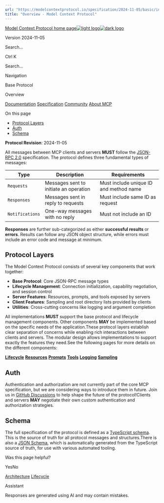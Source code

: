 ```yaml
---
url: "https://modelcontextprotocol.io/specification/2024-11-05/basic/index"
title: "Overview - Model Context Protocol"
---
```


[Model Context Protocol home page![light logo](https://mintlify.s3.us-west-1.amazonaws.com/mcp/logo/light.svg)![dark logo](https://mintlify.s3.us-west-1.amazonaws.com/mcp/logo/dark.svg)](https://modelcontextprotocol.io/)

Version 2024-11-05

Search...

Ctrl K

Search...

Navigation

Base Protocol

Overview

[Documentation](https://modelcontextprotocol.io/docs/getting-started/intro) [Specification](https://modelcontextprotocol.io/specification/2025-06-18) [Community](https://modelcontextprotocol.io/community/communication) [About MCP](https://modelcontextprotocol.io/about)

On this page

- [Protocol Layers](https://modelcontextprotocol.io/specification/2024-11-05/basic/index#protocol-layers)
- [Auth](https://modelcontextprotocol.io/specification/2024-11-05/basic/index#auth)
- [Schema](https://modelcontextprotocol.io/specification/2024-11-05/basic/index#schema)

**Protocol Revision**: 2024-11-05

All messages between MCP clients and servers **MUST** follow the
[JSON-RPC 2.0](https://www.jsonrpc.org/specification) specification. The protocol defines
three fundamental types of messages:

| Type | Description | Requirements |
| --- | --- | --- |
| `Requests` | Messages sent to initiate an operation | Must include unique ID and method name |
| `Responses` | Messages sent in reply to requests | Must include same ID as request |
| `Notifications` | One-way messages with no reply | Must not include an ID |

**Responses** are further sub-categorized as either **successful results** or **errors**.
Results can follow any JSON object structure, while errors must include an error code and
message at minimum.

## [​](https://modelcontextprotocol.io/specification/2024-11-05/basic/index\#protocol-layers)  Protocol Layers

The Model Context Protocol consists of several key components that work together:

- **Base Protocol**: Core JSON-RPC message types
- **Lifecycle Management**: Connection initialization, capability negotiation, and
session control
- **Server Features**: Resources, prompts, and tools exposed by servers
- **Client Features**: Sampling and root directory lists provided by clients
- **Utilities**: Cross-cutting concerns like logging and argument completion

All implementations **MUST** support the base protocol and lifecycle management
components. Other components **MAY** be implemented based on the specific needs of the
application.These protocol layers establish clear separation of concerns while enabling rich
interactions between clients and servers. The modular design allows implementations to
support exactly the features they need.See the following pages for more details on the different components:

[**Lifecycle**](https://modelcontextprotocol.io/specification/2024-11-05/basic/lifecycle) [**Resources**](https://modelcontextprotocol.io/specification/2024-11-05/server/resources) [**Prompts**](https://modelcontextprotocol.io/specification/2024-11-05/server/prompts) [**Tools**](https://modelcontextprotocol.io/specification/2024-11-05/server/tools) [**Logging**](https://modelcontextprotocol.io/specification/2024-11-05/server/utilities/logging) [**Sampling**](https://modelcontextprotocol.io/specification/2024-11-05/client/sampling)

## [​](https://modelcontextprotocol.io/specification/2024-11-05/basic/index\#auth)  Auth

Authentication and authorization are not currently part of the core MCP specification,
but we are considering ways to introduce them in future. Join us in
[GitHub Discussions](https://github.com/modelcontextprotocol/specification/discussions)
to help shape the future of the protocol!Clients and servers **MAY** negotiate their own custom authentication and authorization
strategies.

## [​](https://modelcontextprotocol.io/specification/2024-11-05/basic/index\#schema)  Schema

The full specification of the protocol is defined as a
[TypeScript schema](http://github.com/modelcontextprotocol/specification/tree/main/schema/2024-11-05/schema.ts).
This is the source of truth for all protocol messages and structures.There is also a
[JSON Schema](http://github.com/modelcontextprotocol/specification/tree/main/schema/2024-11-05/schema.json),
which is automatically generated from the TypeScript source of truth, for use with
various automated tooling.

Was this page helpful?

YesNo

[Architecture](https://modelcontextprotocol.io/specification/2024-11-05/architecture/index) [Lifecycle](https://modelcontextprotocol.io/specification/2024-11-05/basic/lifecycle)

Assistant

Responses are generated using AI and may contain mistakes.